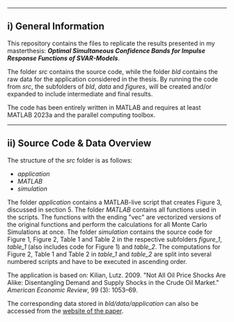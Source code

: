 
----------------------
i) General Information
----------------------

This repository contains the files to replicate the results presented in my masterthesis: ***Optimal Simultaneous Confidence Bands for Impulse Response Functions of SVAR-Models***.

The folder *src* contains the source code, while the folder *bld* contains the raw data for the application considered in the thesis. By running the code from *src*, the subfolders of *bld*, *data* and *figures*, will be created and/or expanded to include intermediate and final results.

The code has been entirely written in MATLAB and requires at least MATLAB 2023a and the parallel computing toolbox.

---------------------
ii) Source Code & Data Overview 
---------------------

The structure of the *src* folder is as follows:

- *application*
- *MATLAB*
- *simulation*

The folder *application* contains a MATLAB-live script that creates Figure 3, discussed in section 5. The folder *MATLAB* contains all functions used in the scripts. The functions with the ending "vec" are vectorized versions of the original functions and perform the calculations for all Monte Carlo Simulations at once.
The folder *simulation* contains the source code for Figure 1, Figure 2, Table 1 and Table 2 in the respective subfolders *figure_1*, *table_1* (also includes code for Figure 1) and *table_2*.
The computations for Figure 2, Table 1 and Table 2 in *table_1* and *table_2* are split into several numbered scripts and have to be executed in ascending order. 

The application is based on:
Kilian, Lutz. 2009. "Not All Oil Price Shocks Are Alike: Disentangling Demand and Supply Shocks in the Crude Oil Market." *American Economic Review*, 99 (3): 1053–69.

The corresponding data stored in *bld/data/application* can also be accessed from the [website of the paper](https://www.aeaweb.org/articles?id=10.1257/aer.99.3.1053).
